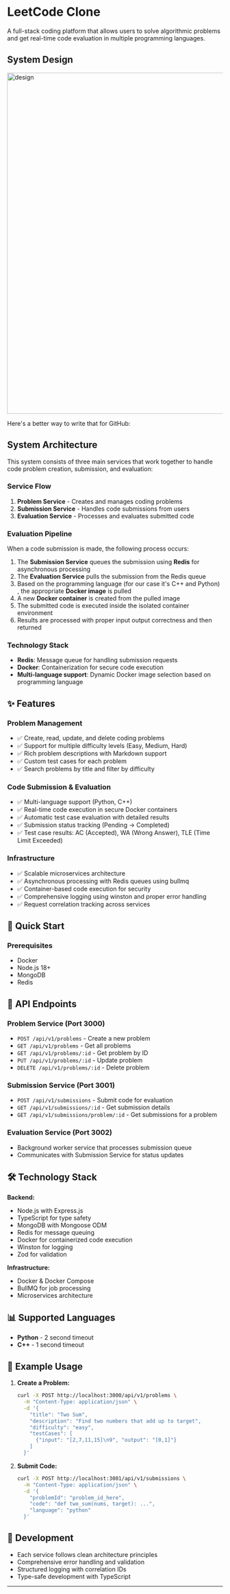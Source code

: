 # LeetCode Clone

A full-stack coding platform that allows users to solve algorithmic problems and get real-time code evaluation in multiple programming languages.

## System Design 

<img width="1078" height="796" alt="design" src="https://github.com/user-attachments/assets/ce239267-63c5-412b-92d2-bfaca3ade153" />


Here's a better way to write that for GitHub:

## System Architecture

This system consists of three main services that work together to handle code problem creation, submission, and evaluation:

### Service Flow

1. **Problem Service** - Creates and manages coding problems
2. **Submission Service** - Handles code submissions from users
3. **Evaluation Service** - Processes and evaluates submitted code

### Evaluation Pipeline

When a code submission is made, the following process occurs:

1. The **Submission Service** queues the submission using **Redis** for asynchronous processing
2. The **Evaluation Service** pulls the submission from the Redis queue
3. Based on the programming language (for our case it's C++ and Python) , the appropriate **Docker image** is pulled
4. A new **Docker container** is created from the pulled image
5. The submitted code is executed inside the isolated container environment
6. Results are processed with proper input output correctness and then returned

### Technology Stack

- **Redis**: Message queue for handling submission requests
- **Docker**: Containerization for secure code execution
- **Multi-language support**: Dynamic Docker image selection based on programming language

## ✨ Features

### Problem Management

- ✅ Create, read, update, and delete coding problems
- ✅ Support for multiple difficulty levels (Easy, Medium, Hard)
- ✅ Rich problem descriptions with Markdown support
- ✅ Custom test cases for each problem
- ✅ Search problems by title and filter by difficulty

### Code Submission & Evaluation

- ✅ Multi-language support (Python, C++)
- ✅ Real-time code execution in secure Docker containers
- ✅ Automatic test case evaluation with detailed results
- ✅ Submission status tracking (Pending → Completed)
- ✅ Test case results: AC (Accepted), WA (Wrong Answer), TLE (Time Limit Exceeded)

### Infrastructure

- ✅ Scalable microservices architecture
- ✅ Asynchronous processing with Redis queues using bullmq
- ✅ Container-based code execution for security
- ✅ Comprehensive logging using winston and proper error handling
- ✅ Request correlation tracking across services

## 🚀 Quick Start

### Prerequisites

- Docker
- Node.js 18+
- MongoDB
- Redis

## 📡 API Endpoints

### Problem Service (Port 3000)

- `POST /api/v1/problems` - Create a new problem
- `GET /api/v1/problems` - Get all problems
- `GET /api/v1/problems/:id` - Get problem by ID
- `PUT /api/v1/problems/:id` - Update problem
- `DELETE /api/v1/problems/:id` - Delete problem

### Submission Service (Port 3001)

- `POST /api/v1/submissions` - Submit code for evaluation
- `GET /api/v1/submissions/:id` - Get submission details
- `GET /api/v1/submissions/problem/:id` - Get submissions for a problem

### Evaluation Service (Port 3002)

- Background worker service that processes submission queue
- Communicates with Submission Service for status updates

## 🛠️ Technology Stack

**Backend:**

- Node.js with Express.js
- TypeScript for type safety
- MongoDB with Mongoose ODM
- Redis for message queuing
- Docker for containerized code execution
- Winston for logging
- Zod for validation

**Infrastructure:**

- Docker & Docker Compose
- BullMQ for job processing
- Microservices architecture

## 📊 Supported Languages

- **Python** - 2 second timeout
- **C++** - 1 second timeout

## 📝 Example Usage

1. **Create a Problem:**

   ```bash
   curl -X POST http://localhost:3000/api/v1/problems \
     -H "Content-Type: application/json" \
     -d '{
       "title": "Two Sum",
       "description": "Find two numbers that add up to target",
       "difficulty": "easy",
       "testCases": [
         {"input": "[2,7,11,15]\n9", "output": "[0,1]"}
       ]
     }'
   ```

2. **Submit Code:**

   ```bash
   curl -X POST http://localhost:3001/api/v1/submissions \
     -H "Content-Type: application/json" \
     -d '{
       "problemId": "problem_id_here",
       "code": "def two_sum(nums, target): ...",
       "language": "python"
     }'
   ```

## 🏁 Development

- Each service follows clean architecture principles
- Comprehensive error handling and validation
- Structured logging with correlation IDs
- Type-safe development with TypeScript

---

